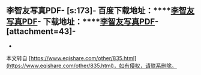 **李智友写真PDF**-
 **\[s:173\]**-
**百度下载地址：****[李智友写真PDF](http://pan.baidu.com/s/1mgE59S8,1)**-
**下载地址：****[李智友写真PDF](http://dl.dbank.com/c0v5upb5av,1)**-
\[attachment=43\]-
-

-

本文转自 [https://www.eqishare.com/other/835.html](https://www.eqishare.com/other/835.html)，如有侵权，请联系删除。